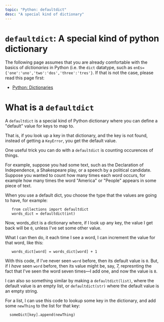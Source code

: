 ```yaml
---
topic: "Python: defaultdict"
desc: "A special kind of dictionary"
---
```


# `defaultdict`: A special kind of python dictionary

The following page assumes that you are already comfortable with the basics of *dictionaries* in Python (i.e. the `dict` datatype,
such as `enEs={'one':'uno','two':'dos','three':'tres'}`.  If that is not the case, please read this page first:

* [Python: Dictionaries](/topics/python_dictionaries)

# What is a `defaultdict`

A `defaultdict` is a special kind of Python dictionary where you can define a "default" value for keys to map to.



That is, if you look up a key in that dictionary, and the key is not found, instead of getting a `KeyError`, you get
the default value.

One useful trick you can do with a `defaultdict` is counting occurences of things.

For example, suppose you had some text, such as the Declaration of Independence, a Shakespeare play, or a speech by 
a political candidate.  Suppose you wanted to count how many times each word occurs, for example how many times the word
"America" or "People" appears in some piece of text.

When you use a default dict, you choose the type that the values are going to have, for example:

```
   from collections import defaultdict
   words_dict = defaultdict(int)
```

Now, words_dict is a dictionary where, if I look up any key, the value I get back will be `0`, unless I've set some
other value.

What I can then do, it each time I see a word, I can increment the value for that word, like this:

```
   words_dict[word] = words_dict[word] + 1
```

With this code, if I've never seen `word` before, then its default value is `0`.  But, if I *have* seen `word` before,
then its value might be, say, 7, represnting the fact that I've seen the word seven times&mdash;I add one, and now the value is `8`.

I can also so something similar by making a `defaultdict(list)`, where the default value is an empty list, or `defaultdict(str)` where the default value is an empty string.

For a list, I can use this code to lookup some key in the dictionary, and add some `newThing` to the list for that key:

```
  someDict[key].append(newThing)
```

